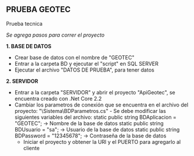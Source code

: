 ## PRUEBA GEOTEC
 Prueba tecnica

*Se agrega pasos para correr el proyecto*

**1. BASE DE DATOS**
  - Crear base de datos con el nombre de "GEOTEC"
  - Entrar a la carpeta BD y ejecutar el "script" en SQL SERVER
  - Ejecutar el archivo "DATOS DE PRUEBA", para tener datos

**2. SERVIDOR**
  - Entrar a la carpeta "SERVIDOR" y abrir el proyecto "ApiGeotec", se encuentra creado con .Net Core 2.2
  - Cambiar los parametros de conexión que se encuentra en el archivo del proyecto: "\Sistema\BDParametros.cs"
		- Se debe modificar las siguientes variables del archivo:
		        static public string BDAplicacion = "GEOTEC";   -> Nombre de la base de datos
        		static public string BDUsuario = "sa";		-> Usuario de la base de datos
        		static public string BDPassword = "12345678";	-> Contraseña de la base de datos
	- Iniciar el proyecto y obtener la URl y el PUERTO para agregarlo al cliente